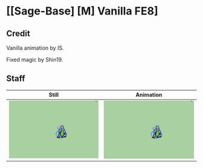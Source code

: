# [\[Sage-Base\] \[M\] Vanilla FE8]

## Credit

Vanilla animation by IS.

Fixed magic by Shin19.

## Staff

| Still | Animation |
| :---: | :-------: |
| ![Staff still](./Staff_000.png) | ![Staff animation](./Staff.gif) |
